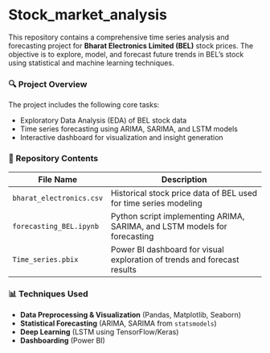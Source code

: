 # Stock_market_analysis

This repository contains a comprehensive time series analysis and forecasting project for **Bharat Electronics Limited (BEL)** stock prices. The objective is to explore, model, and forecast future trends in BEL’s stock using statistical and machine learning techniques.

### 🔍 Project Overview

The project includes the following core tasks:

* Exploratory Data Analysis (EDA) of BEL stock data
* Time series forecasting using ARIMA, SARIMA, and LSTM models
* Interactive dashboard for visualization and insight generation

### 📁 Repository Contents

| File Name                | Description                                                               |
| ------------------------ | ------------------------------------------------------------------------- |
| `bharat_electronics.csv` | Historical stock price data of BEL used for time series modeling          |
| `forecasting_BEL.ipynb`     | Python script implementing ARIMA, SARIMA, and LSTM models for forecasting |
| `Time_series.pbix`       | Power BI dashboard for visual exploration of trends and forecast results  |

### 📊 Techniques Used

* **Data Preprocessing & Visualization** (Pandas, Matplotlib, Seaborn)
* **Statistical Forecasting** (ARIMA, SARIMA from `statsmodels`)
* **Deep Learning** (LSTM using TensorFlow/Keras)
* **Dashboarding** (Power BI)
